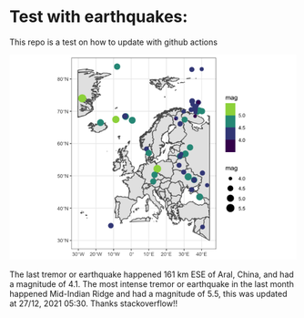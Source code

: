 <!-- README.md is generated from README.Rmd. Please edit that file -->

Test with earthquakes:
======================

This repo is a test on how to update with github actions

![](man/figures/README-unnamed-chunk-2-1.png)

The last tremor or earthquake happened 161 km ESE of Aral, China, and
had a magnitude of 4.1. The most intense tremor or earthquake in the
last month happened Mid-Indian Ridge and had a magnitude of 5.5, this
was updated at 27/12, 2021 05:30. Thanks stackoverflow!!
